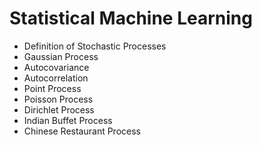 # Statistical Machine Learning
- Definition of Stochastic Processes
- Gaussian Process
- Autocovariance
- Autocorrelation
- Point Process
- Poisson Process
- Dirichlet Process
- Indian Buffet Process
- Chinese Restaurant Process